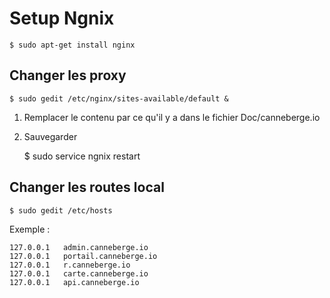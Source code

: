 # Setup Ngnix

	$ sudo apt-get install nginx
	
## Changer les proxy

	$ sudo gedit /etc/nginx/sites-available/default &
	
1. Remplacer le contenu par ce qu'il y a dans le fichier Doc/canneberge.io
2. Sauvegarder

	$ sudo service ngnix restart
	
## Changer les routes local

	$ sudo gedit /etc/hosts
	
Exemple :

	127.0.0.1	admin.canneberge.io
	127.0.0.1	portail.canneberge.io
	127.0.0.1	r.canneberge.io
	127.0.0.1	carte.canneberge.io
	127.0.0.1	api.canneberge.io



